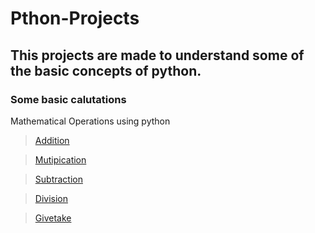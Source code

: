 # Pthon-Projects

## This projects are made to understand some of the basic concepts of python.

### Some basic calutations
Mathematical Operations using python

>[Addition](https://github.com/shreyash00007/Pthon-Projects/blob/main/Addition.py)

>[Mutipication](https://github.com/shreyash00007/Pthon-Projects/blob/main/Multipication.py)

>[Subtraction](https://github.com/shreyash00007/Pthon-Projects/blob/main/Sub.py)

>[Division](https://github.com/shreyash00007/Pthon-Projects/blob/main/division.py)

>[Givetake](https://github.com/shreyash00007/Pthon-Projects/blob/main/giveandtake.py)

